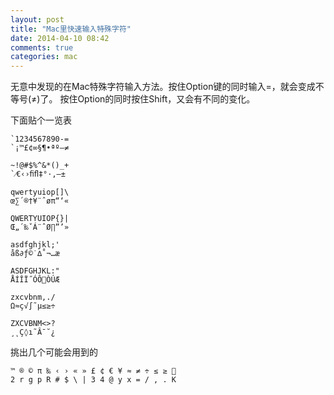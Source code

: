 ```yaml
---
layout: post
title: "Mac里快速输入特殊字符"
date: 2014-04-10 08:42
comments: true
categories: mac
---
```


无意中发现的在Mac特殊字符输入方法。按住Option键的同时输入=，就会变成不等号(≠)了。
按住Option的同时按住Shift，又会有不同的变化。

<!-- more -->

下面贴个一览表

```
`1234567890-=
`¡™£¢∞§¶•ªº–≠

~!@#$%^&*()_+
`⁄€‹›ﬁﬂ‡°·‚—±

qwertyuiop[]\
œ∑´®†¥¨ˆøπ“‘«

QWERTYUIOP{}|
Œ„´‰ˇÁ¨ˆØ∏”’»

asdfghjkl;'
åß∂ƒ©˙∆˚¬…æ

ASDFGHJKL:"
ÅÍÎÏ˝ÓÔÒÚÆ

zxcvbnm,./
Ω≈ç√∫˜µ≤≥÷

ZXCVBNM<>?
¸˛Ç◊ı˜Â¯˘¿
```

挑出几个可能会用到的

    ™ ® © π ‰ ‹ › « » £ ¢ € ¥ ≈ ≠ ÷ ≤ ≥ 
    2 r g p R # $ \ | 3 4 @ y x = / , . K
